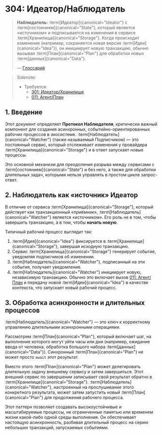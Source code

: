 # 304: Идеатор/Наблюдатель

> **Наблюдатель:** :term[Идеатор]{canonical="Ideator"} с :term[состоянием]{canonical="State"}, который является «источником» и подписывается на изменения в сервисе :term[Хранилища]{canonical="Storage"}. Когда происходит изменение (например, сохраняется новая версия :term[Идеи]{canonical="Idea"}), он инициирует новую транзакцию, обычно вызывая :term[План]{canonical="Plan"} для обработки новых :term[данных]{canonical="Data"}.
>
> — [Глоссарий](./000_glossary.md)

> Sidenote:
> - Требуется:
>   - [301: Идеатор/Хранилище](./301_ideator_storage.md)
>   - [011: Агент/План](./012_agent_plan.md)

## 1. Введение

Этот документ определяет **Протокол Наблюдателя**, критически важный компонент для создания асинхронных, событийно-ориентированных рабочих процессов в экосистеме. :term[Наблюдатель]{canonical="Watcher"} (также называемый Подписчиком) — это постоянный сервис, который отслеживает изменения у провайдера :term[Хранилища]{canonical="Storage"} и в ответ запускает новые процессы.

Это основной механизм для преодоления разрыва между сервисами с :term[состоянием]{canonical="State"} и без него, а также для обработки длительных задач, которыми нельзя управлять в простом цикле запрос-ответ.

## 2. Наблюдатель как «источник» Идеатор

В отличие от сервиса :term[Хранилища]{canonical="Storage"}, который действует как транзакционный «приёмник», :term[Наблюдатель]{canonical="Watcher"} является «источником». Его роль не в том, чтобы завершить транзакцию, а в том, чтобы **начать новую**.

Типичный рабочий процесс выглядит так:

1.  :term[Идея]{canonical="Idea"} фиксируется в :term[Хранилище]{canonical="Storage"}, завершая исходную транзакцию.
2.  Сервис :term[Хранилища]{canonical="Storage"} генерирует событие, уведомляя подписчиков об изменении.
3.  :term[Наблюдатель]{canonical="Watcher"}, подписанный на эти события, получает уведомление.
4.  :term[Наблюдатель]{canonical="Watcher"} инициирует новую, независимую транзакцию. Обычно это включает вызов [011: Агент/План](./012_agent_plan.md) и передачу новой :term[Идеи]{canonical="Idea"} в качестве контекста, что запускает новый рабочий процесс.

## 3. Обработка асинхронности и длительных процессов

:term[Наблюдатель]{canonical="Watcher"} — это ключ к корректному управлению длительными асинхронными операциями.

Рассмотрим :term[План]{canonical="Plan"}, который включает шаг, на выполнение которого могут уйти часы или дни (например, ожидание ввода от человека, обработка большого набора :term[данных]{canonical="Data"}). Синхронный :term[План]{canonical="Plan"} не может просто `await` этот результат.

Вместо этого :term[План]{canonical="Plan"} может делегировать длительную задачу внешнему сервису и затем завершиться. Этот внешний сервис по завершении записывает свой результат обратно в :term[Хранилище]{canonical="Storage"}. :term[Наблюдатель]{canonical="Watcher"}, настроенный на прослушивание этого конкретного результата, может затем запустить _новый_ :term[План]{canonical="Plan"} для продолжения рабочего процесса.

Этот паттерн позволяет создавать высокоустойчивые и масштабируемые процессы, не ограниченные памятью или временем жизни какой-либо одной среды выполнения. Он обеспечивает настоящую асинхронность, разбивая длительный процесс на серию небольших транзакций, запускаемых событиями.